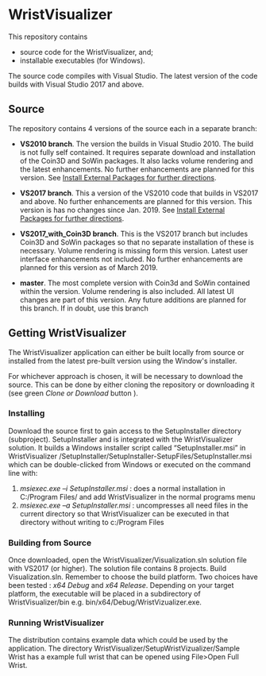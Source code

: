 # WristVisualizer

This repository contains 
- source code for the WristVisualizer, and;
- installable executables (for Windows). 

The source code  compiles with Visual Studio.  The latest version of
the code builds with Visual Studio 2017 and above.  

## Source 
The repository contains 4 versions of the source each in a separate branch:

- **VS2010 branch**.  The version the builds in Visual Studio 2010.  The
 build is not fully self contained.  It requires separate download and
 installation of the Coin3D and SoWin packages.  It also lacks volume
 rendering and the latest enhancements.  No further enhancements are
 planned for this version. See [Install External Packages for further
 directions](./InstallExternalPackaged.md).

- **VS2017 branch**. This a version of the VS2010 code that builds in
 VS2017 and above.  No further enhancements are planned for this
 version.  This version is has no changes since Jan. 2019. See
 [Install External Packages for further
 directions](./InstallExternalPackaged.md).


- **VS2017_with_Coin3D branch**. This is the VS2017 branch but includes
  Coin3D and SoWin packages so that no separate installation of these
  is necessary. Volume rendering is missing form this version. Latest
  user interface enhancements not included.  No further enhancements are
 planned for this version as of March 2019.

- **master**.  The most complete version with Coin3d and SoWin contained
  within the version.  Volume rendering is also included. All latest UI
  changes are part of this version. Any future additions are planned for
  this branch. If in doubt, use this branch

## Getting WristVisualizer

The WristVisualizer application can either be built locally from
source or installed from the latest pre-built version using the
Window's installer.

For whichever approach is chosen, it will be necessary to download the source.  This can be done by either cloning the repository or downloading it (see green *Clone or Download* button ). 

### Installing 

Download the source first to gain access to the SetupInstaller directory (subproject). SetupInstaller and is integrated with the WristVisualizer solution.  It builds a Windows  installer script called “SetupInstaller.msi” in WristVisualizer /SetupInstaller/SetupInstaller-SetupFiles/SetupInstaller.msi which can be double-clicked from Windows or executed on the command line with:
1.  *msiexec.exe –i SetupInstaller.msi* : does a normal installation in C:/Program Files/ and add WristVisualizer in the normal programs menu
2.  *msiexec.exe –a SetupInstaller.msi* : uncompresses all need files in the current directory so that WristVisualizer can be executed in that directory without writing to c:/Program Files 

### Building from Source

Once downloaded, open the WristVisualizer/Visualization.sln solution
file with VS2017 (or higher). The solution file contains 8
projects. Build Visualization.sln.  Remember to choose the build
platform. Two choices have been tested : *x64 Debug* and *x64
Release*.  Depending on your target platform, the executable will be
placed in a subdirectory of WristVisualizer/bin
e.g. bin/x64/Debug/WristVizualizer.exe.


### Running WristVisualizer

The distribution contains example data which could be used by the
application.  The directory
WristVisualizer/SetupWristVizualizer/Sample Wrist has a example full
wrist that can be opened using File>Open Full Wrist.

